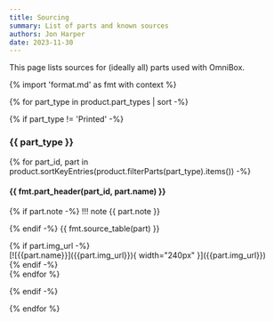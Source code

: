 ```yaml
---
title: Sourcing
summary: List of parts and known sources
authors: Jon Harper
date: 2023-11-30
---
```


This page lists sources for (ideally all) parts used with OmniBox.

{% import 'format.md' as fmt with context %}

{% for part_type in product.part_types | sort -%}

{% if part_type != 'Printed' -%}

### {{ part_type }}

{% for part_id, part in product.sortKeyEntries(product.filterParts(part_type).items()) -%}

#### {{ fmt.part_header(part_id, part.name) }}

<div markdown class="jh-grid-container jh-grid-2">
<div markdown class="jh-grid-para">
{% if part.note -%}
!!! note 
    {{ part.note }}

{% endif -%}
{{ fmt.source_table(part) }}
</div>
{% if part.img_url -%}
<div markdown class="jh-grid-img">
[![{{part.name}}]({{part.img_url}}){ width="240px" }]({{part.img_url}})
</div>
{% endif -%}
</div>
{% endfor %}

{% endif -%}

{% endfor %}

